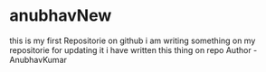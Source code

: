 # anubhavNew
this is my first Repositorie on github
i am writing something on my repositorie for updating it
i have written this thing on repo
Author - AnubhavKumar
